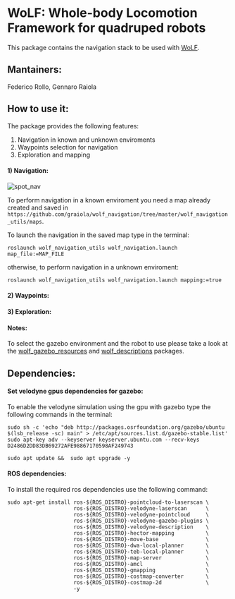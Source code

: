 # WoLF: Whole-body Locomotion Framework for quadruped robots

This package contains the navigation stack to be used with [WoLF](https://github.com/graiola/wolf-setup).

## Mantainers:

Federico Rollo, Gennaro Raiola

## How to use it:
The package provides the following features:
1) Navigation in known and unknown enviroments
2) Waypoints selection for navigation
3) Exploration and mapping

#### 1) Navigation:

![spot_nav](https://user-images.githubusercontent.com/76060218/153372357-cba270e2-ee80-4032-a45b-91c43fe6bcfb.png)

To perform navigation in a known enviroment you need a map already created and saved in `https://github.com/graiola/wolf_navigation/tree/master/wolf_navigation_utils/maps`.

To launch the navigation in the saved map type in the terminal:

```
roslaunch wolf_navigation_utils wolf_navigation.launch map_file:=MAP_FILE
```

otherwise, to perform navigation in a unknown enviroment: 

```
roslaunch wolf_navigation_utils wolf_navigation.launch mapping:=true
```

#### 2) Waypoints:


#### 3) Exploration:


#### Notes:

To select the gazebo environment and the robot to use please take a look at the [wolf_gazebo_resources](https://github.com/graiola/wolf_gazebo_resources) and
[wolf_descriptions](https://github.com/graiola/wolf_descriptions) packages.

## Dependencies:

#### Set velodyne gpus dependencies for gazebo:

To enable the velodyne simulation using the gpu with gazebo type the following commands in the terminal: 
 ```
 sudo sh -c 'echo "deb http://packages.osrfoundation.org/gazebo/ubuntu $(lsb_release -sc) main" > /etc/apt/sources.list.d/gazebo-stable.list'
 sudo apt-key adv --keyserver keyserver.ubuntu.com --recv-keys D2486D2DD83DB69272AFE98867170598AF249743
 ```
 ```
 sudo apt update &&  sudo apt upgrade -y
 ```

#### ROS dependencies:

To install the required ros dependencies use the following command:

```
sudo apt-get install ros-${ROS_DISTRO}-pointcloud-to-laserscan \
                     ros-${ROS_DISTRO}-velodyne-laserscan      \
                     ros-${ROS_DISTRO}-velodyne-pointcloud     \
                     ros-${ROS_DISTRO}-velodyne-gazebo-plugins \
                     ros-${ROS_DISTRO}-velodyne-description    \
                     ros-${ROS_DISTRO}-hector-mapping          \
                     ros-${ROS_DISTRO}-move-base               \
                     ros-${ROS_DISTRO}-dwa-local-planner       \
                     ros-${ROS_DISTRO}-teb-local-planner       \
                     ros-${ROS_DISTRO}-map-server              \
                     ros-${ROS_DISTRO}-amcl                    \
                     ros-${ROS_DISTRO}-gmapping                \
                     ros-${ROS_DISTRO}-costmap-converter       \
                     ros-${ROS_DISTRO}-costmap-2d              \
                     -y
```
